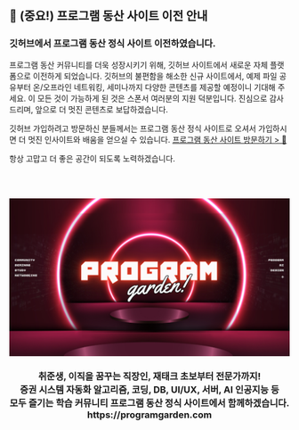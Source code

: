 ## :rocket: (중요!) 프로그램 동산 사이트 이전 안내
### 깃허브에서 프로그램 동산 정식 사이트 이전하였습니다.
프로그램 동산 커뮤니티를 더욱 성장시키기 위해, 깃허브 사이트에서 새로운 자체 플랫폼으로 이전하게 되었습니다. 깃허브의 불편함을 해소한 신규 사이트에서, 예제 파일 공유부터 온/오프라인 네트워킹, 세미나까지 다양한 콘텐츠를 제공할 예정이니 기대해 주세요. 이 모든 것이 가능하게 된 것은 스폰서 여러분의 지원 덕분입니다. 진심으로 감사드리며, 앞으로 더 멋진 콘텐츠로 보답하겠습니다.

깃허브 가입하려고 방문하신 분들께서는 프로그램 동산 정식 사이트로 오셔서 가입하시면 더 멋진 인사이트와 배움을 얻으실 수 있습니다.
[프로그램 동산 사이트 방문하기 > 🔗](https://programgarden.com)

항상 고맙고 더 좋은 공간이 되도록 노력하겠습니다.


<br><br>

<p align="center">
 <img align="center" src="https://github.com/programgarden/.github/blob/main/images/youtube-channel.png" />
</p>

<h3 align="center">취준생, 이직을 꿈꾸는 직장인, 재태크 초보부터 전문가까지!<br>증권 시스템 자동화 알고리즘, 코딩, DB, UI/UX, 서버, AI 인공지능 등<br>모두 즐기는 학습 커뮤니티
프로그램 동산 정식 사이트에서 함께하겠습니다. <br> https://programgarden.com </h3>


